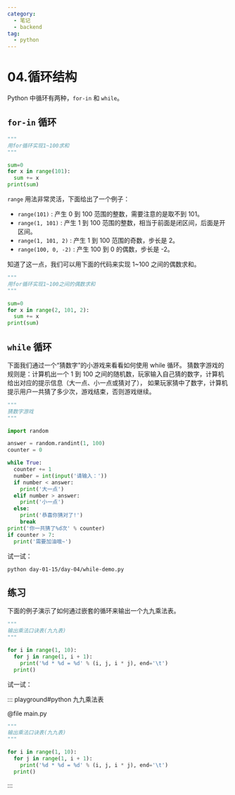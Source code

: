 ```yaml
---
category:
  - 笔记
  - backend
tag:
  - python
---
```


# 04.循环结构

Python 中循环有两种，`for-in` 和 `while`。

## `for-in` 循环

```python
"""
用for循环实现1~100求和
"""

sum=0
for x in range(101):
  sum += x
print(sum)
```

`range` 用法非常灵活，下面给出了一个例子：

- `range(101)` : 产生 0 到 100 范围的整数，需要注意的是取不到 101。
- `range(1, 101)` : 产生 1 到 100 范围的整数，相当于前面是闭区间，后面是开区间。
- `range(1, 101, 2)` : 产生 1 到 100 范围的奇数，步长是 2。
- `range(100, 0, -2)` : 产生 100 到 0 的偶数，步长是 -2。

知道了这一点，我们可以用下面的代码来实现 1~100 之间的偶数求和。

```python
"""
用for循环实现1~100之间的偶数求和
"""

sum=0
for x in range(2, 101, 2):
  sum += x
print(sum)
```

## `while` 循环

下面我们通过一个“猜数字”的小游戏来看看如何使用 while 循环。
猜数字游戏的规则是：计算机出一个 1 到 100 之间的随机数，玩家输入自己猜的数字，计算机给出对应的提示信息（大一点、小一点或猜对了），
如果玩家猜中了数字，计算机提示用户一共猜了多少次，游戏结束，否则游戏继续。

```python
"""
猜数字游戏
"""

import random

answer = random.randint(1, 100)
counter = 0

while True:
  counter += 1
  number = int(input('请输入：'))
  if number < answer:
    print('大一点')
  elif number > answer:
    print('小一点')
  else:
    print('恭喜你猜对了!')
    break
print('你一共猜了%d次' % counter)
if counter > 7:
  print('需要加油哦~')
```

试一试：

```shell
python day-01-15/day-04/while-demo.py
```

<!-- <Replit link="https://replit.com/@zhaobin/python-100-days#day-01-15/day-04/while-demo.py" /> -->

## 练习

下面的例子演示了如何通过嵌套的循环来输出一个九九乘法表。

```python
"""
输出乘法口诀表(九九表)
"""

for i in range(1, 10):
  for j in range(1, i + 1):
    print('%d * %d = %d' % (i, j, i * j), end='\t')
  print()
```

试一试：

<!-- <Replit link="https://replit.com/@zhaobin/python-100-days#day-01-15/day-04/9x9-table.py" /> -->

::: playground#python 九九乘法表

@file main.py

```python
"""
输出乘法口诀表(九九表)
"""

for i in range(1, 10):
  for j in range(1, i + 1):
    print('%d * %d = %d' % (i, j, i * j), end='\t')
  print()
```

:::

